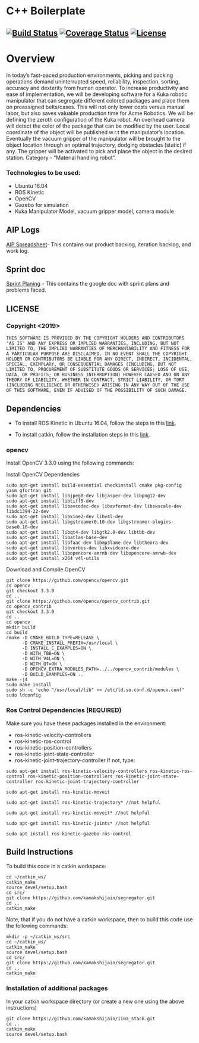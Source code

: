 # C++ Boilerplate
[![Build Status](https://travis-ci.org/kamakshijain/segregator.svg?branch=master)](https://travis-ci.org/kamakshijain/segregator)
[![Coverage Status](https://coveralls.io/repos/github/kamakshijain/segregator/badge.svg?branch=master)](https://coveralls.io/github/kamakshijain/segregator?branch=master)
[![License](https://img.shields.io/badge/License-BSD%203--Clause-blue.svg)](https://opensource.org/licenses/BSD-3-Clause)
---
# Overview
In today’s fast-paced production environments, picking and packing operations demand uninterrupted speed, reliability, inspection, sorting, accuracy and dexterity from human operator. To increase productivity and ease of implementation, we will be developing software for a Kuka robotic manipulator that can segregate different colored packages and place them on preassigned belts/cases. This will not only lower costs versus manual labor, but also saves valuable production time for Acme Robotics. 
We will be defining the zeroth configuration of the Kuka robot. An overhead camera will detect the color of the package that can be modified by the user. Local coordinate of the object will be published w.r.t the manipulator’s location. Eventually the vacuum gripper of the manipulator will be brought to the object location through an optimal trajectory, dodging obstacles (static) if any. The gripper will be activated to pick and place the object in the desired station. Category - “Material handling robot”.

### Technologies to be used: 

   * Ubuntu 16.04 
   * ROS Kinetic 
   * OpenCV 
   * Gazebo for simulation 
   * Kuka Manipulator Model, vacuum gripper model, camera module 

## AIP Logs
[AIP Spreadsheet](https://docs.google.com/spreadsheets/d/1l3zZY-S-sCEj8x_SvJREo7-diR4zwI-w_J22i3sZJyI/edit?usp=sharing)- This contains our product backlog, iteration backlog, and work log.
## Sprint doc
[Sprint Planing](https://docs.google.com/document/d/1q1fZa8T8o8WiPjqkdCYfT_voSZSvZKb0-bGTY7lCoBc/edit?usp=sharing) - This contains the google doc with sprint plans and problems faced.

## LICENSE
### Copyright <2019> <Kamakshi Jain> <Sayan Brahma> <Chinmay Joshi>
```
THIS SOFTWARE IS PROVIDED BY THE COPYRIGHT HOLDERS AND CONTRIBUTORS "AS IS" AND ANY EXPRESS OR IMPLIED WARRANTIES, INCLUDING, BUT NOT LIMITED TO, THE IMPLIED WARRANTIES OF MERCHANTABILITY AND FITNESS FOR A PARTICULAR PURPOSE ARE DISCLAIMED. IN NO EVENT SHALL THE COPYRIGHT HOLDER OR CONTRIBUTORS BE LIABLE FOR ANY DIRECT, INDIRECT, INCIDENTAL, SPECIAL, EXEMPLARY, OR CONSEQUENTIAL DAMAGES (INCLUDING, BUT NOT LIMITED TO, PROCUREMENT OF SUBSTITUTE GOODS OR SERVICES; LOSS OF USE, DATA, OR PROFITS; OR BUSINESS INTERRUPTION) HOWEVER CAUSED AND ON ANY THEORY OF LIABILITY, WHETHER IN CONTRACT, STRICT LIABILITY, OR TORT (INCLUDING NEGLIGENCE OR OTHERWISE) ARISING IN ANY WAY OUT OF THE USE OF THIS SOFTWARE, EVEN IF ADVISED OF THE POSSIBILITY OF SUCH DAMAGE.
```
## Dependencies

* To install ROS Kinetic in Ubuntu 16.04, follow the steps in this [link](http://wiki.ros.org/kinetic/Installation/Ubuntu).

* To install catkin, follow the installation steps in this [link](http://wiki.ros.org/catkin).

### opencv
Install OpenCV 3.3.0 using the following commands:

Install OpenCV Dependencies
```
sudo apt-get install build-essential checkinstall cmake pkg-config yasm gfortran git
sudo apt-get install libjpeg8-dev libjasper-dev libpng12-dev
sudo apt-get install libtiff5-dev
sudo apt-get install libavcodec-dev libavformat-dev libswscale-dev libdc1394-22-dev
sudo apt-get install libxine2-dev libv4l-dev
sudo apt-get install libgstreamer0.10-dev libgstreamer-plugins-base0.10-dev
sudo apt-get install libqt4-dev libgtk2.0-dev libtbb-dev
sudo apt-get install libatlas-base-dev
sudo apt-get install libfaac-dev libmp3lame-dev libtheora-dev
sudo apt-get install libvorbis-dev libxvidcore-dev
sudo apt-get install libopencore-amrnb-dev libopencore-amrwb-dev
sudo apt-get install x264 v4l-utils
```
Download and Compile OpenCV
```
git clone https://github.com/opencv/opencv.git
cd opencv 
git checkout 3.3.0 
cd ..
git clone https://github.com/opencv/opencv_contrib.git
cd opencv_contrib
git checkout 3.3.0
cd ..
cd opencv
mkdir build
cd build
cmake -D CMAKE_BUILD_TYPE=RELEASE \
      -D CMAKE_INSTALL_PREFIX=/usr/local \
      -D INSTALL_C_EXAMPLES=ON \
      -D WITH_TBB=ON \
      -D WITH_V4L=ON \
      -D WITH_QT=ON \
      -D OPENCV_EXTRA_MODULES_PATH=../../opencv_contrib/modules \
      -D BUILD_EXAMPLES=ON ..
make -j4
sudo make install
sudo sh -c 'echo "/usr/local/lib" >> /etc/ld.so.conf.d/opencv.conf'
sudo ldconfig
```


### Ros Control Dependencies (REQUIRED)
Make sure you have these packages installed in the environment:

* ros-kinetic-velocity-controllers
* ros-kinetic-ros-control
* ros-kinetic-position-controllers
* ros-kinetic-joint-state-controller
* ros-kinetic-joint-trajectory-controller
If not, type:

```
sudo apt-get install ros-kinetic-velocity-controllers ros-kinetic-ros-control ros-kinetic-position-controllers ros-kinetic-joint-state-controller ros-kinetic-joint-trajectory-controller

sudo apt-get install ros-kinetic-moveit

sudo apt-get install ros-kinetic-trajectory* //not helpful

sudo apt-get install ros-kinetic-moveit* //not helpful

sudo apt-get install ros-kinetic-joints* //not helpful

sudo apt install ros-kinetic-gazebo-ros-control
```

## Build Instructions
To build this code in a catkin workspace:
```
cd ~/catkin_ws/
catkin_make
source devel/setup.bash
cd src/
git clone https://github.com/kamakshijain/segregator.git
cd ..
catkin_make
```
Note, that if you do not have a catkin workspace, then to build this code use the following commands:
```
mkdir -p ~/catkin_ws/src
cd ~/catkin_ws/
catkin_make
source devel/setup.bash
cd src/
git clone https://github.com/kamakshijain/segregator.git
cd ..
catkin_make
```
### Installation of additional packages
In your catkin workspace directory (or create a new one using the above instructions)
```
git clone https://github.com/kamakshijain/iiwa_stack.git
cd ..
catkin_make
source devel/setup.bash
```
